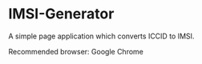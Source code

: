 # IMSI-Generator
A simple page application which converts ICCID to IMSI.

Recommended browser: Google Chrome
